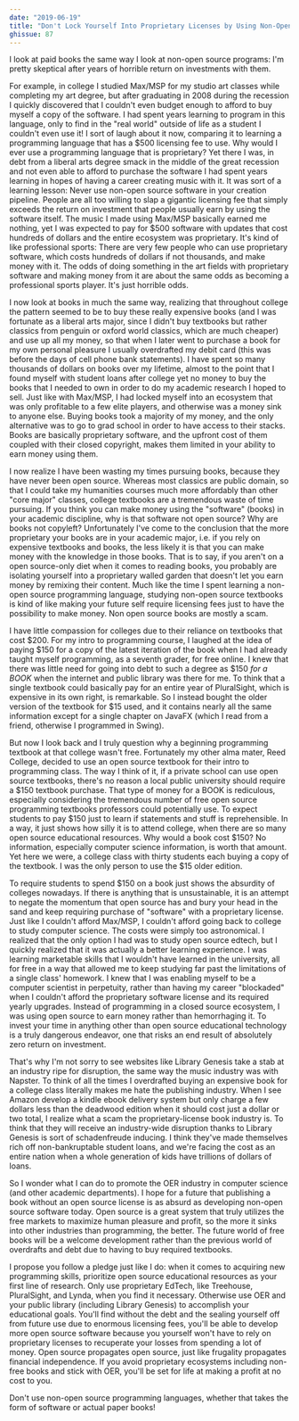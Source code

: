```yaml
---
date: "2019-06-19"
title: "Don't Lock Yourself Into Proprietary Licenses by Using Non-Open Source Textbooks"
ghissue: 87
---
```


I look at paid books the same way I look at non-open source programs: I'm pretty skeptical after years of horrible return on investments with them.

For example, in college I studied Max/MSP for my studio art classes while completing my art degree, but after graduating in 2008 during the recession I quickly discovered that I couldn't even budget enough to afford to buy myself a copy of the software. I had spent years learning to program in this language, only to find in the "real world" outside of life as a student I couldn't even use it! I sort of laugh about it now, comparing it to learning a programming language that has a $500 licensing fee to use. Why would I ever use a programming language that is proprietary? Yet there I was, in debt from a liberal arts degree smack in the middle of the great recession and not even able to afford to purchase the software I had spent years learning in hopes of having a career creating music with it. It was sort of a learning lesson: Never use non-open source software in your creation pipeline. People are all too willing to slap a gigantic licensing fee that simply exceeds the return on investment that people usually earn by using the software itself. The music I made using Max/MSP basically earned me nothing, yet I was expected to pay for $500 software with updates that cost hundreds of dollars and the entire ecosystem was proprietary. It's kind of like professional sports: There are very few people who can use proprietary software, which costs hundreds of dollars if not thousands, and make money with it. The odds of doing something in the art fields with proprietary software and making money from it are about the same odds as becoming a professional sports player. It's just horrible odds.

I now look at books in much the same way, realizing that throughout college the pattern seemed to be to buy these really expensive books (and I was fortunate as a liberal arts major, since I didn't buy textbooks but rather classics from penguin or oxford world classics, which are much cheaper) and use up all my money, so that when I later went to purchase a book for my own personal pleasure I usually overdrafted my debit card (this was before the days of cell phone bank statements). I have spent so many thousands of dollars on books over my lifetime, almost to the point that I found myself with student loans after college yet no money to buy the books that I needed to own in order to do my academic research I hoped to sell. Just like with Max/MSP, I had locked myself into an ecosystem that was only profitable to a few elite players, and otherwise was a money sink to anyone else. Buying books took a majority of my money, and the only alternative was to go to grad school in order to have access to their stacks. Books are basically proprietary software, and the upfront cost of them coupled with their closed copyright, makes them limited in your ability to earn money using them.

I now realize I have been wasting my times pursuing books, because they have never been open source. Whereas most classics are public domain, so that I could take my humanities courses much more affordably than other "core major" classes, college textbooks are a tremendous waste of time pursuing. If you think you can make money using the "software" (books) in your academic discipline, why is that software not open source? Why are books not copyleft? Unfortunately I've come to the conclusion that the more proprietary your books are in your academic major, i.e. if you rely on expensive textbooks and books, the less likely it is that you can make money with the knowledge in those books. That is to say, if you aren't on a open source-only diet when it comes to reading books, you probably are isolating yourself into a proprietary walled garden that doesn't let you earn money by remixing their content. Much like the time I spent learning a non-open source programming language, studying non-open source textbooks is kind of like making your future self require licensing fees just to have the possibility to make money. Non open source books are mostly a scam.

I have little compassion for colleges due to their reliance on textbooks that cost $200. For my intro to programming course, I laughed at the idea of paying $150 for a copy of the latest iteration of the book when I had already taught myself programming, as a seventh grader, for free online. I knew that there was little need for going into debt to such a degree as $150 _for a BOOK_ when the internet and public library was there for me. To think that a single textbook could basically pay for an entire year of PluralSight, which is expensive in its own right, is remarkable. So I instead bought the older version of the textbook for $15 used, and it contains nearly all the same information except for a single chapter on JavaFX (which I read from a friend, otherwise I programmed in Swing).

But now I look back and I truly question why a beginning programming textbook at that college wasn't free. Fortunately my other alma mater, Reed College, decided to use an open source textbook for their intro to programming class. The way I think of it, if a private school can use open source textbooks, there's no reason a local public university should require a $150 textbook purchase. That type of money for a BOOK is rediculous, especially considering the tremendous number of free open source programming textbooks professors could potentially use. To expect students to pay $150 just to learn if statements and stuff is reprehensible. In a way, it just shows how silly it is to attend college, when there are so many open source educational resources. Why would a book cost $150? No information, especially computer science information, is worth that amount. Yet here we were, a college class with thirty students each buying a copy of the textbook. I was the only person to use the $15 older edition.

To require students to spend $150 on a book just shows the absurdity of colleges nowadays. If there is anything that is unsustainable, it is an attempt to negate the momentum that open source has and bury your head in the sand and keep requiring purchase of "software" with a proprietary license. Just like I couldn't afford Max/MSP, I couldn't afford going back to college to study computer science. The costs were simply too astronomical. I realized that the only option I had was to study open source edtech, but I quickly realized that it was actually a better learning experience. I was learning marketable skills that I wouldn't have learned in the university, all for free in a way that allowed me to keep studying far past the limitations of a single class' homework. I knew that I was enabling myself to be a computer scientist in perpetuity, rather than having my career "blockaded" when I couldn't afford the proprietary software license and its required yearly upgrades. Instead of programming in a closed source ecosystem, I was using open source to earn money rather than hemorrhaging it. To invest your time in anything other than open source educational technology is a truly dangerous endeavor, one that risks an end result of absolutely zero return on investment.

That's why I'm not sorry to see websites like Library Genesis take a stab at an industry ripe for disruption, the same way the music industry was with Napster. To think of all the times I overdrafted buying an expensive book for a college class literally makes me hate the publishing industry. When I see Amazon develop a kindle ebook delivery system but only charge a few dollars less than the deadwood edition when it should cost just a dollar or two total, I realize what a scam the proprietary-license book industry is. To think that they will receive an industry-wide disruption thanks to Library Genesis is sort of schadenfreude inducing. I think they've made themselves rich off non-bankruptable student loans, and we're facing the cost as an entire nation when a whole generation of kids have trillions of dollars of loans.

So I wonder what I can do to promote the OER industry in computer science (and other academic departments). I hope for a future that publishing a book without an open source license is as absurd as developing non-open source software today. Open source is a great system that truly utilizes the free markets to maximize human pleasure and profit, so the more it sinks into other industries than programming, the better. The future world of free books will be a welcome development rather than the previous world of overdrafts and debt due to having to buy required textbooks.

I propose you follow a pledge just like I do: when it comes to acquiring new programming skills, prioritize open source educational resources as your first line of research. Only use proprietary EdTech, like Treehouse, PluralSight, and Lynda, when you find it necessary. Otherwise use OER and your public library (including Library Genesis) to accomplish your educational goals. You'll find without the debt and the sealing yourself off from future use due to enormous licensing fees, you'll be able to develop more open source software because you yourself won't have to rely on proprietary licenses to recuperate your losses from spending a lot of money. Open source propagates open source, just like frugality propagates financial independence. If you avoid proprietary ecosystems including non-free books and stick with OER, you'll be set for life at making a profit at no cost to you.

Don't use non-open source programming languages, whether that takes the form of software or actual paper books!
